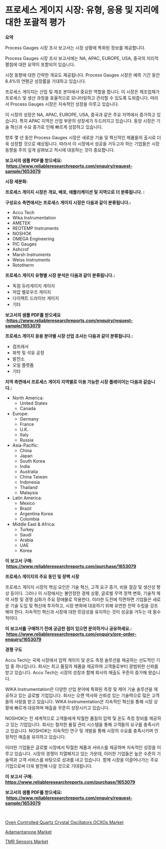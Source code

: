 <p><h1>프로세스 게이지 시장: 유형, 응용 및 지리에 대한 포괄적 평가</h1></p><p><strong>요약</strong></p>
<p><p>Process Gauges 시장 조사 보고서는 시장 상황에 특화된 정보를 제공합니다. </p><p>Process Gauges 시장 조사 보고서에는 NA, APAC, EUROPE, USA, 중국의 지리적 펼침에 대한 요약이 포함되어 있습니다. </p><p>시장 동향에 대한 간략한 개요도 제공됩니다. Process Gauges 시장은 예측 기간 동안 8.4%의 연평균 성장률을 기대하고 있습니다.</p><p>프로세스 게이지는 산업 및 제조 분야에서 중요한 역할을 합니다. 이 시장은 제조업체가 프로세스 및 생산 과정을 효율적으로 모니터링하고 관리할 수 있도록 도와줍니다. 따라서 Process Gauges 시장은 지속적인 성장을 이루고 있습니다.</p><p>이 시장의 성장은 NA, APAC, EUROPE, USA, 중국과 같은 주요 지역에서 증가하고 있습니다. 특히 APAC 지역은 산업 부문의 성장세가 두드러지고 있습니다. 동양 시장은 기술 혁신과 수요 증가로 인해 빠르게 성장하고 있습니다.</p><p>향후 몇 년 동안 Process Gauges 시장은 새로운 기술 및 혁신적인 제품들의 출시로 더욱 성장할 것으로 예상됩니다. 따라서 이 시장에서 성공을 거두고자 하는 기업들은 시장 동향을 주의 깊게 살펴보고 적시에 대응하는 것이 중요합니다.</p></p>
<p><strong>보고서의 샘플 PDF를 받으세요: &nbsp;<a href="https://www.reliableresearchreports.com/enquiry/request-sample/1653079">https://www.reliableresearchreports.com/enquiry/request-sample/1653079</a></strong></p>
<p><strong>시장 세분화:</strong></p>
<p><strong> 프로세스 게이지 시장은 개요, 배포, 애플리케이션 및 지역으로 더 분류됩니다. :</strong></p>
<p><strong>구성요소 측면에서는 프로세스 게이지 시장은 다음과 같이 분류됩니다.:</strong></p>
<p><ul><li>Accu Tech</li><li>Wika Instrumentation</li><li>AMETEK</li><li>REOTEMP Instruments</li><li>NOSHOK</li><li>OMEGA Engineering</li><li>PIC Gauges</li><li>Ashcrof</li><li>Marsh Instruments</li><li>Weiss Instruments</li><li>Rototherm</li></ul></p>
<p><strong> 프로세스 게이지 유형별 시장 분석은 다음과 같이 분류됩니다.:</strong></p>
<p><ul><li>독점 듀라게이지 게이지</li><li>저압 벨로우즈 게이지</li><li>다이렉트 드라이브 게이지</li><li>기타</li></ul></p>
<p><strong>보고서의 샘플 PDF를 받으세요 :<a href="https://www.reliableresearchreports.com/enquiry/request-sample/1653079">https://www.reliableresearchreports.com/enquiry/request-sample/1653079</a></strong></p>
<p><strong> 프로세스 게이지 응용 분야별 시장 산업 조사는 다음과 같이 분류됩니다.:</strong></p>
<p><ul><li>컴프레서</li><li>화학 및 석유 공정</li><li>발전소</li><li>오일 플랫폼</li><li>기타</li></ul></p>
<p><strong>지역 측면에서 프로세스 게이지 지역별로 이용 가능한 시장 플레이어는 다음과 같습니다.:</strong></p>
<p><ul>
    <li>
        North America:
        <ul>
            <li>United States</li>
            <li>Canada</li>
        </ul>
    </li>
    <li>
        Europe:
        <ul>
            <li>Germany</li>
            <li>France</li>
            <li>U.K.</li>
            <li>Italy</li>
            <li>Russia</li>
        </ul>
    </li>
    <li>
        Asia-Pacific:
        <ul>
            <li>China</li>
            <li>Japan</li>
            <li>South Korea</li>
            <li>India</li>
            <li>Australia</li>
            <li>China Taiwan</li>
            <li>Indonesia</li>
            <li>Thailand</li>
            <li>Malaysia</li>
        </ul>
    </li>
    <li>
        Latin America:
        <ul>
            <li>Mexico</li>
            <li>Brazil</li>
            <li>Argentina Korea</li>
            <li>Colombia</li>
        </ul>
    </li>
    <li>
        Middle East & Africa:
        <ul>
            <li>Turkey</li>
            <li>Saudi</li>
            <li>Arabia</li>
            <li>UAE</li>
            <li>Korea</li>
        </ul>
    </li>
    </ul></p>
<p><strong>이 보고서 구매: &nbsp;<a href="https://www.reliableresearchreports.com/purchase/1653079">https://www.reliableresearchreports.com/purchase/1653079</a></strong></p>
<p><strong>프로세스 게이지의 주요 동인 및 장벽 시장</strong></p>
<p><p>프로세스 게이지 시장의 핵심 요인은 기술 혁신, 고객 요구 증가, 비용 절감 및 생산성 향상 등이다. 그러나 이 시장에서는 불안정한 경제 상황, 글로벌 무역 정책 변화, 기술적 제약 사항 및 경쟁 심화가 주요 장애물로 작용한다. 이러한 도전에 직면하면 기업들은 새로운 기술 도입 및 혁신에 투자하고, 시장 변화에 대응하기 위해 유연한 전략 수립을 강조해야 한다. 지속적인 혁신과 시장에 대한 민감성을 유지하는 것이 성공을 거두는 데 필수적이다.</p></p>
<p><strong>이 보고서를 구매하기 전에 궁금한 점이 있으면 문의하거나 공유하세요.: &nbsp;<a href="https://www.reliableresearchreports.com/enquiry/pre-order-enquiry/1653079">https://www.reliableresearchreports.com/enquiry/pre-order-enquiry/1653079</a></strong></p>
<p><strong>경쟁 구도</strong></p>
<p><p>Accu Tech는 국제 시장에서 압력 게이지 및 온도 측정 솔루션을 제공하는 선도적인 기업 중 하나입니다. 회사는 최고 품질의 제품을 제공하여 고객들로부터 광범위한 신뢰를 받고 있습니다. Accu Tech는 시장의 성장과 함께 회사의 매출도 꾸준히 증가해 왔습니다.</p><p>WIKA Instrumentation은 다양한 산업 분야에 특화된 측정 및 제어 기술 솔루션을 제공하고 있는 글로벌 기업입니다. 회사는 오랜 역사와 신뢰성 있는 기술력으로 많은 고객들의 사랑을 받고 있습니다. WIKA Instrumentation은 지속적인 혁신을 통해 시장 상황에 빠르게 대응하며 매출을 꾸준히 성장시키고 있습니다.</p><p>NOSHOK는 전 세계적으로 고객들에게 탁월한 품질의 압력 및 온도 측정 장비를 제공하고 있는 기업입니다. 회사는 철저한 품질 관리 시스템을 통해 고객들의 요구를 충족시키고 있습니다. NOSHOK는 지속적인 연구 및 개발을 통해 시장의 수요를 충족시키며 안정적인 매출을 유지하고 있습니다.</p><p>이러한 기업들은 글로벌 시장에서 탁월한 제품과 서비스를 제공하며 지속적인 성장을 이루고 있습니다. 시장의 경쟁이 치열해지고 있는 가운데, 이러한 기업들은 높은 수준의 기술력과 고객 서비스를 바탕으로 성과를 내고 있습니다. 함께 시장을 이끌어나가는 주요 기업으로써 더욱 발전해 나갈 것으로 기대됩니다.</p></p>
<p><strong>이 보고서 구매: &nbsp; <a href="https://www.reliableresearchreports.com/purchase/1653079">https://www.reliableresearchreports.com/purchase/1653079</a></strong></p>
<p><strong>보고서의 샘플 PDF를 받으세요: &nbsp;<a href="https://www.reliableresearchreports.com/enquiry/request-sample/1653079">https://www.reliableresearchreports.com/enquiry/request-sample/1653079</a></strong><strong></strong></p>
<p>&nbsp;</p>
<p><p><a href="https://medium.com/@demitrywow/oven-controlled-quartz-crystal-oscillators-ocxos-market-outlook-industry-overview-and-forecast-9750c05daca9">Oven Controlled Quartz Crystal Oscillators OCXOs Market</a></p><p><a href="https://scarlet-rocket-c63.notion.site/Adamantanone-Market-Analysis-Examines-its-Scope-on-Growth-Opportunities-and-Forecasted-Trends-Spann-fc40f664c0d248c3be8ee43f8db4acdb">Adamantanone Market</a></p><p><a href="https://medium.com/@ferandochandle/tmr-sensors-market-analysis-and-sze-forecasted-for-period-from-2024-to-2031-bde26fbdd5af">TMR Sensors Market</a></p></p>